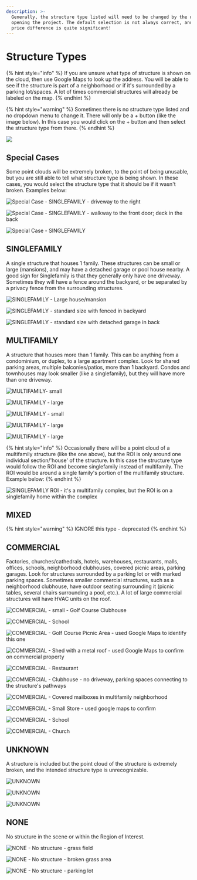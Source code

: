 ```yaml
---
description: >-
  Generally, the structure type listed will need to be changed by the user upon
  opening the project. The default selection is not always correct, and the
  price difference is quite significant!
---
```


# Structure Types

{% hint style="info" %}
If you are unsure what type of structure is shown on the cloud, then use Google Maps to look up the address. You will be able to see if the structure is part of a neighborhood or if it's surrounded by a parking lot/spaces. A lot of times commercial structures will already be labeled on the map. 
{% endhint %}

{% hint style="warning" %}
Sometimes there is no structure type listed and no dropdown menu to change it. There will only be a + button \(like the image below\). In this case you would click on the + button and then select the structure type from there.
{% endhint %}

![](.gitbook/assets/image%20%2817%29.png)

## Special Cases

Some point clouds will be extremely broken, to the point of being unusable, but you are still able to tell what structure type is being shown. In these cases, you would select the structure type that it should be if it wasn't broken. Examples below:

![Special Case - SINGLEFAMILY - driveway to the right](.gitbook/assets/unknown-or-singlefamily_49053.png)

![Special Case - SINGLEFAMILY - walkway to the front door; deck in the back](.gitbook/assets/unknown-or-singlefamily_49046.png)

![Special Case - SINGLEFAMILY](.gitbook/assets/unknown-or-singlefamily_49048.png)

## SINGLEFAMILY

A single structure that houses 1 family. These structures can be small or large \(mansions\), and may have a detached garage or pool house nearby. A good sign for Singlefamily is that they generally only have one driveway. Sometimes they will have a fence around the backyard, or be separated by a privacy fence from the surrounding structures.

![SINGLEFAMILY - Large house/mansion](.gitbook/assets/single-family-1.gif)

![SINGLEFAMILY - standard size with fenced in backyard](.gitbook/assets/single-family-2.gif)

![SINGLEFAMILY - standard size with detached garage in back](.gitbook/assets/single-family-3.gif)

## MULTIFAMILY

A structure that houses more than 1 family. This can be anything from a condominium, or duplex, to a large apartment complex. Look for shared parking areas, multiple balconies/patios, more than 1 backyard. Condos and townhouses may look smaller \(like a singlefamily\), but they will have more than one driveway.

![MULTIFAMILY- small](.gitbook/assets/multifamily_duplex_49106.png)

![MULTIFAMILY - large](.gitbook/assets/multifamily-1.gif)

![MULTIFAMILY - small](.gitbook/assets/multifamily_condos_49105.png)

![MULTIFAMILY - large](.gitbook/assets/multifamily-2.gif)

![MULTIFAMILY - large](.gitbook/assets/multifamily_apartments_unknown-project-number.png)

{% hint style="info" %}
Occasionally there will be a point cloud of a multifamily structure \(like the one above\), but the ROI is only around one individual section/'house' of the structure. In this case the structure type would follow the ROI and become singlefamily instead of multifamily. The ROI would be around a single family's portion of the multifamily structure. Example below:
{% endhint %}

![SINGLEFAMILY ROI - it&apos;s a multifamily complex, but the ROI is on a singlefamily home within the complex](.gitbook/assets/multifamily-with-singlefamily-roi_49345.png)

## MIXED

{% hint style="warning" %}
IGNORE this type - deprecated
{% endhint %}

## COMMERCIAL

Factories, churches/cathedrals, hotels, warehouses, restaurants, malls, offices, schools, neighborhood clubhouses, covered picnic areas, parking garages. Look for structures surrounded by a parking lot or with marked parking spaces. Sometimes smaller commercial structures, such as a neighborhood clubhouse, have outdoor seating surrounding it \(picnic tables, several chairs surrounding a pool, etc.\). A lot of large commercial structures will have HVAC units on the roof.

![COMMERCIAL - small - Golf Course Clubhouse](.gitbook/assets/commercial_small_49109.png)

![COMMERCIAL - School](.gitbook/assets/commercial-1.gif)

![COMMERCIAL - Golf Course Picnic Area - used Google Maps to identify this one](.gitbook/assets/commercial_clubhouse_49108%20%281%29.png)

![COMMERCIAL - Shed with a metal roof - used Google Maps to confirm on commercial property](.gitbook/assets/commercial-or-unknown_48540.png)

![COMMERCIAL - Restaurant](.gitbook/assets/commercial-2.gif)

![COMMERCIAL - Clubhouse - no driveway, parking spaces connecting to the structure&apos;s pathways](.gitbook/assets/commercial-or-something-else_49013.png)

![COMMERCIAL - Covered mailboxes in multifamily neighborhood](.gitbook/assets/commercial-or-unknown_48331.png)

![COMMERCIAL - Small Store - used google maps to confirm](.gitbook/assets/commercial_small_48468.png)

![COMMERCIAL - School](.gitbook/assets/commercial-3.gif)

![COMMERCIAL - Church](.gitbook/assets/commercial_small_48429.png)

## UNKNOWN

A structure is included but the point cloud of the structure is extremely broken, and the intended structure type is unrecognizable.

![UNKNOWN](.gitbook/assets/unknown-or-none_49071.png)

![UNKNOWN](.gitbook/assets/none-or-unknown_49073.png)

![UNKNOWN](.gitbook/assets/none-or-unknown2_49072.png)

## NONE

No structure in the scene or within the Region of Interest.

![NONE - No structure - grass field](.gitbook/assets/none-1.gif)

![NONE - No structure - broken grass area](.gitbook/assets/none-2.gif)

![NONE - No structure - parking lot](.gitbook/assets/none-3.gif)

